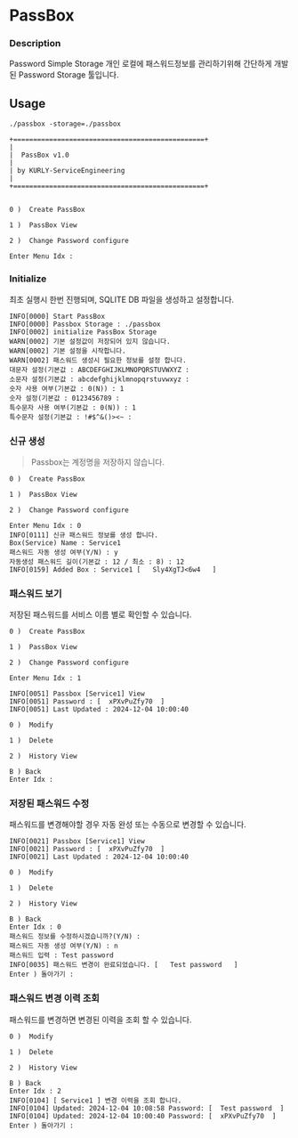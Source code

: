 # PassBox
### Description
Password Simple Storage
개인 로컬에 패스워드정보를 관리하기위해 간단하게 개발된 Password Storage 툴입니다. 

## Usage 
```
./passbox -storage=./passbox

+================================================+
|
|  PassBox v1.0
|
| by KURLY-ServiceEngineering
|
+================================================+


0 )  Create PassBox

1 )  PassBox View

2 )  Change Password configure

Enter Menu Idx :
```
### Initialize
최초 실행시 한번 진행되며, SQLITE DB 파일을 생성하고 설정합니다. 
```
INFO[0000] Start PassBox                                
INFO[0000] Passbox Storage : ./passbox
INFO[0002] initialize PassBox Storage                   
WARN[0002] 기본 설정값이 저장되어 있지 않습니다.                        
WARN[0002] 기본 설정을 시작합니다.                                
WARN[0002] 패스워드 생성시 필요한 정보를 설정 합니다.                     
대문자 설정(기본값 : ABCDEFGHIJKLMNOPQRSTUVWXYZ : 
소문자 설정(기본값 : abcdefghijklmnopqrstuvwxyz : 
숫자 사용 여부(기본값 : 0(N)) : 1
숫자 설정(기본값 : 0123456789 :  
특수문자 사용 여부(기본값 : 0(N)) : 1
특수문자 설정(기본값 : !#$^&()><~ :
```
### 신규 생성
> Passbox는 계정명을 저장하지 않습니다. 
```
0 )  Create PassBox

1 )  PassBox View

2 )  Change Password configure

Enter Menu Idx : 0
INFO[0111] 신규 패스워드 정보를 생성 합니다.                          
Box(Service) Name : Service1
패스워드 자동 생성 여부(Y/N) : y
자동생성 패스워드 길이(기본값 : 12 / 최소 : 8) : 12
INFO[0159] Added Box : Service1 [   Sly4XgTJ<6w4   ]
```
### 패스워드 보기
저장된 패스워드를 서비스 이름 별로 확인할 수 있습니다. 
```
0 )  Create PassBox

1 )  PassBox View

2 )  Change Password configure

Enter Menu Idx : 1

INFO[0051] Passbox [Service1] View                      
INFO[0051] Password : [  xPXvPuZfy70  ]                
INFO[0051] Last Updated : 2024-12-04 10:00:40           

0 )  Modify

1 )  Delete

2 )  History View

B ) Back
Enter Idx : 
```
### 저장된 패스워드 수정
패스워드를 변경해야할 경우 자동 완성 또는 수동으로 변경할 수 있습니다. 
```
INFO[0021] Passbox [Service1] View                      
INFO[0021] Password : [  xPXvPuZfy70  ]                
INFO[0021] Last Updated : 2024-12-04 10:00:40           

0 )  Modify

1 )  Delete

2 )  History View

B ) Back
Enter Idx : 0
패스워드 정보를 수정하시겠습니까?(Y/N) : 
패스워드 자동 생성 여부(Y/N) : n
패스워드 입력 : Test password
INFO[0035] 패스워드 변경이 완료되었습니다. [   Test password   ]      
Enter ) 돌아가기 : 
```

### 패스워드 변경 이력 조회 
패스워드를 변경하면 변경된 이력을 조회 할 수 있습니다. 
```
0 )  Modify

1 )  Delete

2 )  History View

B ) Back
Enter Idx : 2
INFO[0104] [ Service1 ] 변경 이력을 조회 합니다.                  
INFO[0104] Updated: 2024-12-04 10:08:58 Password: [  Test password  ] 
INFO[0104] Updated: 2024-12-04 10:00:40 Password: [  xPXvPuZfy70  ] 
Enter ) 돌아가기 : 
```